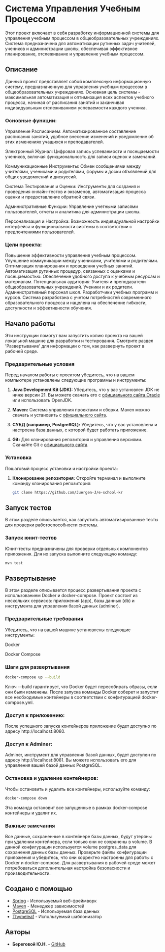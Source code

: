 # Система Управления Учебным Процессом

Этот проект включает в себя разработку информационной системы для управления учебным процессом в общеобразовательных
учреждениях.
Система предназначена для автоматизации рутинных задач учителей, учеников и администрации школы, обеспечивая эффективное
планирование, отслеживание и управление учебным процессом.

## Описание

Данный проект представляет собой комплексную информационную систему, предназначенную для управления учебным процессом в
общеобразовательных учреждениях. Основная цель системы - максимальная автоматизация и оптимизация всех аспектов учебного
процесса, начиная от расписания занятий и заканчивая индивидуальным отслеживанием успеваемости каждого ученика.

### Основные функции:

Управление Расписанием: Автоматизированное составление расписания занятий, удобное внесение изменений и уведомление об
этих изменениях учащихся и преподавателей.

Электронный Журнал: Цифровая запись успеваемости и посещаемости учеников, включая функциональность для записи оценок и
замечаний.

Коммуникационные Инструменты: Обмен сообщениями между учителями, учениками и родителями, форумы и доски объявлений для
общих уведомлений и дискуссий.

Система Тестирования и Оценки: Инструменты для создания и проведения онлайн-тестов и экзаменов, автоматизация процесса
оценки и предоставление обратной связи.

Административные Функции: Управление учетными записями пользователей, отчеты и аналитика для администрации школы.

Персонализация и Настройка: Возможность индивидуальной настройки интерфейса и функциональности системы в соответствии с
предпочтениями пользователей.

### Цели проекта:

Повышение эффективности управления учебным процессом.
Улучшение коммуникации между учениками, учителями и родителями.
Оптимизация планирования и проведения учебных занятий.
Автоматизация рутинных процедур, связанных с оценками и посещаемостью.
Обеспечение удобного доступа к учебным ресурсам и материалам.
Потенциальная аудитория:
Учителя и преподаватели общеобразовательных учреждений.
Ученики и их родители.
Административный персонал школ.
Разработчики учебных программ и курсов.
Система разработана с учетом потребностей современного образовательного процесса и нацелена на обеспечение гибкости,
доступности и эффективности обучения.

## Начало работы

Эти инструкции помогут вам запустить копию проекта на вашей локальной машине для разработки и тестирования. Смотрите
раздел 'Развертывание' для информации о том, как развернуть проект в рабочей среде.

### Предварительные условия

Перед началом работы с проектом убедитесь, что на вашем компьютере установлены следующие программы и инструменты:

1. **Java Development Kit (JDK):** Убедитесь, что у вас установлен JDK не ниже версии 21. Вы можете скачать его
   с [официального сайта Oracle](https://www.oracle.com/java/technologies/javase-jdk11-downloads.html) или использовать
   OpenJDK.

2. **Maven:** Система управления проектами и сборки. Maven можно скачать и установить
   с [официального сайта](https://maven.apache.org/download.cgi).

3. **СУБД (например, PostgreSQL):** Убедитесь, что у вас установлена и настроена база данных, с которой будет
   работать приложение.

4. **Git:** Для клонирования репозитория и управления версиями. Скачайте Git
   с [официального сайта](https://git-scm.com/downloads).

### Установка

Пошаговый процесс установки и настройки проекта:

1. **Клонирование репозитория:**
   Откройте терминал и выполните команду клонирования репозитория:
   ```bash
   git clone https://github.com/Juergen-J/e-school-kr

## Запуск тестов

В этом разделе описывается, как запустить автоматизированные тесты для проверки работоспособности системы.

### Запуск юнит-тестов

Юнит-тесты предназначены для проверки отдельных компонентов приложения. Для их запуска выполните следующую команду:

```bash
mvn test 
```

## Развертывание

В этом разделе описывается процесс развертывания проекта с использованием Docker и docker-compose. Проект состоит из
нескольких сервисов: приложения (app), базы данных (db) и инструмента для управления базой данных (adminer).

### Предварительные требования

Убедитесь, что на вашей машине установлены следующие инструменты:

Docker

Docker Compose

### Шаги для развертывания

```bash
docker-compose up --build
```

Ключ --build гарантирует, что Docker будет пересобирать образы, если они были изменены. После запуска команды Docker
соберет и запустит все необходимые контейнеры в соответствии с конфигурацией docker-compose.yml.

### Доступ к приложению:

После успешного запуска контейнеров приложение будет доступно по адресу http://localhost:8080.

### Доступ к Adminer:

Adminer, инструмент для управления базой данных, будет доступен по адресу http://localhost:8081. Вы можете использовать
его для управления вашей базой данных PostgreSQL.

### Остановка и удаление контейнеров:

Чтобы остановить и удалить все контейнеры, используйте команду:

```bash
docker-compose down
```

Эта команда остановит все запущенные в рамках docker-compose контейнеры и удалит их.

### Важные замечания

Все данные, сохраненные в контейнере базы данных, будут утеряны при удалении контейнера, если только они не сохранены в
volume. В данной конфигурации используется volume postgres_data для сохранения данных базы данных.
Проверьте файлы конфигурации приложения и убедитесь, что они корректно настроены для работы с Docker и docker-compose.
Для развертывания в рабочей среде может потребоваться дополнительная настройка безопасности и производительности.

## Создано с помощью

* [Spring](https://spring.io/) - Используемый веб-фреймворк
* [Maven](https://maven.apache.org/) - Менеджер зависимостей
* [PostgreSQL](https://) - Используемая база данных
* [Thymeleaf](https://www.thymeleaf.org/) - Используемый шаблонизатор

## Авторы

* **Береговой Ю.Н.** - [GitHub](https://github.com/Juergen-J)